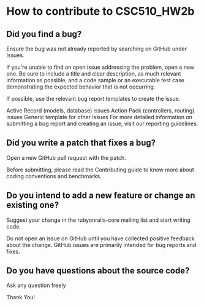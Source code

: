 # How to contribute to CSC510_HW2b
## Did you find a bug?

Ensure the bug was not already reported by searching on GitHub under Issues.

If you're unable to find an open issue addressing the problem, open a new one. Be sure to include a title and clear description, as much relevant information as possible, and a code sample or an executable test case demonstrating the expected behavior that is not occurring.

If possible, use the relevant bug report templates to create the issue.

Active Record (models, database) issues
Action Pack (controllers, routing) issues
Generic template for other issues
For more detailed information on submitting a bug report and creating an issue, visit our reporting guidelines.

## Did you write a patch that fixes a bug?
Open a new GitHub pull request with the patch.


Before submitting, please read the Contributing guide to know more about coding conventions and benchmarks.

## Do you intend to add a new feature or change an existing one?
Suggest your change in the rubyonrails-core mailing list and start writing code.

Do not open an issue on GitHub until you have collected positive feedback about the change. GitHub issues are primarily intended for bug reports and fixes.

## Do you have questions about the source code?
Ask any question freely

Thank You!
